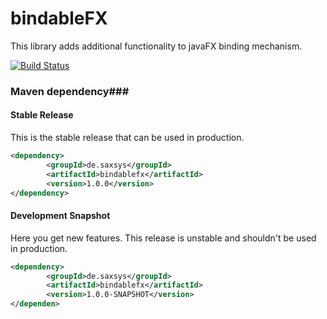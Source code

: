 # bindableFX
This library adds additional functionality to javaFX binding mechanism.

[![Build Status](https://xyanid.de:8584/app/rest/builds/buildType:BindableFX_Build/statusIcon)](https://xyanid.de:8584/viewType.html?buildTypeId=BindableFX_Build&guest=1)

### Maven dependency###

#### Stable Release

This is the stable release that can be used in production.

```xml
<dependency>
		<groupId>de.saxsys</groupId>
		<artifactId>bindablefx</artifactId>
		<version>1.0.0</version>
</dependency>
```

#### Development Snapshot

Here you get new features. This release is unstable and shouldn't be used in production.

```xml
<dependency>
		<groupId>de.saxsys</groupId>
		<artifactId>bindablefx</artifactId>
		<version>1.0.0-SNAPSHOT</version>
</dependen>

